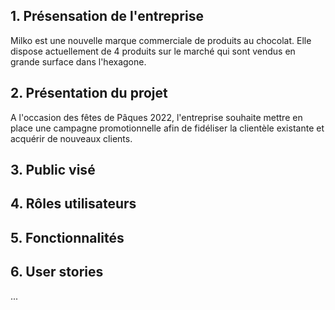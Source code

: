 ## 1. Présensation de l'entreprise 

Milko est une nouvelle marque commerciale de produits au chocolat. Elle dispose actuellement de 4 produits sur le marché qui sont vendus en grande surface dans l'hexagone.  

<!-- Avantage concurrentiel / positionnement par rapport à la concurrence  -->

## 2. Présentation du projet 

A l'occasion des fêtes de Pâques 2022, l'entreprise souhaite mettre en place une campagne promotionnelle afin de fidéliser la clientèle existante et acquérir de nouveaux clients.

<!-- a)	Objectifs globaux

b)	Date de mise en ligne prévisionnelle -->



## 3. Public visé 



## 4. Rôles utilisateurs


## 5. Fonctionnalités 

## 6. User stories 
...
